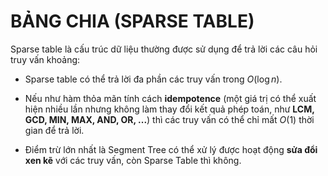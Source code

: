 # **BẢNG CHIA (SPARSE TABLE)**

Sparse table là cấu trúc dữ liệu thường được sử dụng để trả lời các câu hỏi truy vấn khoảng:

- Sparse table có thể trả lời đa phần các truy vấn trong $O(\log{n})$.

- Nếu như hàm thỏa mãn tính cách **idempotence** (một giá trị có thể xuất hiện nhiều lần nhưng không làm thay đổi kết quả phép toán, như **LCM, GCD, MIN, MAX, AND, OR, ...**) thì các truy vấn có thể chỉ mất $O(1)$ thời gian để trả lời.

- Điểm trừ lớn nhất là Segment Tree có thể xử lý được hoạt động **sửa đổi xen kẽ** với các truy vấn, còn Sparse Table thì không.

